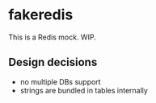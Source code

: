 # fakeredis

This is a Redis mock. WIP.

## Design decisions

- no multiple DBs support
- strings are bundled in tables internally
